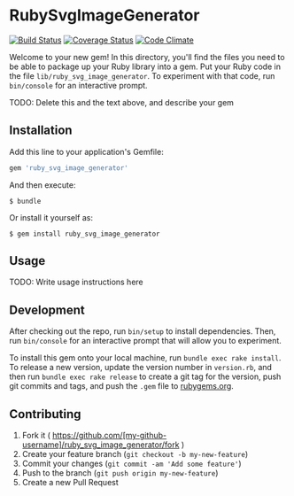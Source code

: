 # RubySvgImageGenerator

[![Build Status](https://travis-ci.org/monkeyKoders/ruby_svg_image_generator.svg?branch=master)](https://travis-ci.org/monkeyKoders/ruby_svg_image_generator)
[![Coverage Status](https://coveralls.io/repos/github/monkeyKoders/ruby_svg_image_generator/badge.svg?branch=master)](https://coveralls.io/github/monkeyKoders/ruby_svg_image_generator?branch=master)
[![Code Climate](https://codeclimate.com/github/monkeyKoders/ruby_svg_image_generator/badges/gpa.svg)](https://codeclimate.com/github/monkeyKoders/ruby_svg_image_generator)

Welcome to your new gem! In this directory, you'll find the files you need to be able to package up your Ruby library into a gem. Put your Ruby code in the file `lib/ruby_svg_image_generator`. To experiment with that code, run `bin/console` for an interactive prompt.

TODO: Delete this and the text above, and describe your gem

## Installation

Add this line to your application's Gemfile:

```ruby
gem 'ruby_svg_image_generator'
```

And then execute:

    $ bundle

Or install it yourself as:

    $ gem install ruby_svg_image_generator

## Usage

TODO: Write usage instructions here

## Development

After checking out the repo, run `bin/setup` to install dependencies. Then, run `bin/console` for an interactive prompt that will allow you to experiment.

To install this gem onto your local machine, run `bundle exec rake install`. To release a new version, update the version number in `version.rb`, and then run `bundle exec rake release` to create a git tag for the version, push git commits and tags, and push the `.gem` file to [rubygems.org](https://rubygems.org).

## Contributing

1. Fork it ( https://github.com/[my-github-username]/ruby_svg_image_generator/fork )
2. Create your feature branch (`git checkout -b my-new-feature`)
3. Commit your changes (`git commit -am 'Add some feature'`)
4. Push to the branch (`git push origin my-new-feature`)
5. Create a new Pull Request

